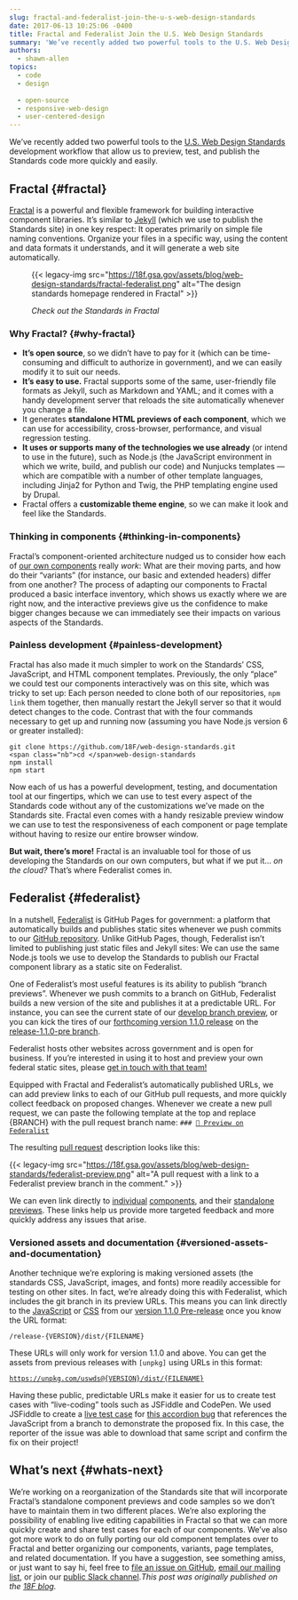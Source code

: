 ```yaml
---
slug: fractal-and-federalist-join-the-u-s-web-design-standards
date: 2017-06-13 10:25:06 -0400
title: Fractal and Federalist Join the U.S. Web Design Standards
summary: 'We’ve recently added two powerful tools to the U.S. Web Design Standards development workflow that allow us to preview, test, and publish the Standards code more quickly and easily. Fractal Fractal is a powerful and flexible framework for building interactive component libraries. It’s similar to Jekyll (which we use to publish the Standards site) in'
authors:
  - shawn-allen
topics:
  - code
  - design
  
  - open-source
  - responsive-web-design
  - user-centered-design
---
```


We’ve recently added two powerful tools to the [U.S. Web Design Standards](https://standards.usa.gov/) development workflow that allow us to preview, test, and publish the Standards code more quickly and easily.

## Fractal {#fractal}

[Fractal](http://fractal.build/) is a powerful and flexible framework for building interactive component libraries. It’s similar to [Jekyll](https://jekyllrb.com/) (which we use to publish the Standards site) in one key respect: It operates primarily on simple file naming conventions. Organize your files in a specific way, using the content and data formats it understands, and it will generate a web site automatically.<figure>{{< legacy-img src="https://18f.gsa.gov/assets/blog/web-design-standards/fractal-federalist.png" alt="The design standards homepage rendered in Fractal" >}}<figcaption>

_Check out the Standards in Fractal_</figcaption></figure>

### Why Fractal? {#why-fractal}

  * **It’s open source**, so we didn’t have to pay for it (which can be time-consuming and difficult to authorize in government), and we can easily modify it to suit our needs.
  * **It’s easy to use.** Fractal supports some of the same, user-friendly file formats as Jekyll, such as Markdown and YAML; and it comes with a handy development server that reloads the site automatically whenever you change a file.
  * It generates **standalone HTML previews of each component**, which we can use for accessibility, cross-browser, performance, and visual regression testing.
  * **It uses or supports many of the technologies we use already** (or intend to use in the future), such as Node.js (the JavaScript environment in which we write, build, and publish our code) and Nunjucks templates — which are compatible with a number of other template languages, including Jinja2 for Python and Twig, the PHP templating engine used by Drupal.
  * Fractal offers a **customizable theme engine**, so we can make it look and feel like the Standards.

### Thinking in components {#thinking-in-components}

Fractal’s component-oriented architecture nudged us to consider how each of [our own components](https://standards.usa.gov/components/) really _work_: What are their moving parts, and how do their “variants” (for instance, our basic and extended headers) differ from one another? The process of adapting our components to Fractal produced a basic interface inventory, which shows us exactly where we are right now, and the interactive previews give us the confidence to make bigger changes because we can immediately see their impacts on various aspects of the Standards.

### Painless development {#painless-development}

Fractal has also made it much simpler to work on the Standards’ CSS, JavaScript, and HTML component templates. Previously, the only “place” we could test our components interactively was on this site, which was tricky to set up: Each person needed to clone both of our repositories, <code class="highlighter-rouge">npm link</code> them together, then manually restart the Jekyll server so that it would detect changes to the code. Contrast that with the four commands necessary to get up and running now (assuming you have Node.js version 6 or greater installed):

<div class="language-sh highlighter-rouge">
  <pre class="highlight"><code>git clone https://github.com/18F/web-design-standards.git
&lt;span class="nb">cd &lt;/span>web-design-standards
npm install
npm start
</code></pre>
</div>

Now each of us has a powerful development, testing, and documentation tool at our fingertips, which we can use to test every aspect of the Standards code without any of the customizations we’ve made on the Standards site. Fractal even comes with a handy resizable preview window we can use to test the responsiveness of each component or page template without having to resize our entire browser window.

**But wait, there’s more!** Fractal is an invaluable tool for those of us developing the Standards on our own computers, but what if we put it… _on the cloud?_ That’s where Federalist comes in.

## Federalist {#federalist}

In a nutshell, [Federalist](https://federalist.fr.cloud.gov/) is GitHub Pages for government: a platform that automatically builds and publishes static sites whenever we push commits to our [GitHub repository](https://github.com/18F/web-design-standards). Unlike GitHub Pages, though, Federalist isn’t limited to publishing just static files and Jekyll sites: We can use the same Node.js tools we use to develop the Standards to publish our Fractal component library as a static site on Federalist.

One of Federalist’s most useful features is its ability to publish “branch previews”. Whenever we push commits to a branch on GitHub, Federalist builds a new version of the site and publishes it at a predictable URL. For instance, you can see the current state of our [develop branch preview](https://federalist.fr.cloud.gov/preview/18f/web-design-standards/develop/), or you can kick the tires of our [forthcoming version 1.1.0 release](https://github.com/18F/web-design-standards/releases/tag/v1.1.0-pre) on the [release-1.1.0-pre branch](https://federalist.fr.cloud.gov/preview/18f/web-design-standards/release-1.1.0-pre/).

Federalist hosts other websites across government and is open for business. If you’re interested in using it to host and preview your own federal static sites, please [get in touch with that team!](https://docs.google.com/forms/d/1iB8aW7c9r1QH3s8XElQCrnXRGjAiPUYpWG1CMeEqGIo/viewform)

Equipped with Fractal and Federalist’s automatically published URLs, we can add preview links to each of our GitHub pull requests, and more quickly collect feedback on proposed changes. Whenever we create a new pull request, we can paste the following template at the top and replace {BRANCH} with the pull request branch name: <code class="highlighter-rouge">### [:eyes: Preview on Federalist](/{BRANCH}/)</code>

The resulting [pull request](https://github.com/18F/web-design-standards/pull/1836) description looks like this:

{{< legacy-img src="https://18f.gsa.gov/assets/blog/web-design-standards/federalist-preview.png" alt="A pull request with a link to a Federalist preview branch in the comment." >}}

We can even link directly to [individual](https://federalist.fr.cloud.gov/preview/18f/web-design-standards/release-1.1.0/components/detail/header--basic.html) [components](https://federalist.fr.cloud.gov/preview/18f/web-design-standards/release-1.1.0/components/detail/header--extended.html), and their [standalone previews](https://federalist.fr.cloud.gov/preview/18f/web-design-standards/release-1.1.0/components/preview/header--basic.html). These links help us provide more targeted feedback and more quickly address any issues that arise.

### Versioned assets and documentation {#versioned-assets-and-documentation}

Another technique we’re exploring is making versioned assets (the standards CSS, JavaScript, images, and fonts) more readily accessible for testing on other sites. In fact, we’re already doing this with Federalist, which includes the git branch in its preview URLs. This means you can link directly to the [JavaScript](https://federalist.fr.cloud.gov/preview/18f/web-design-standards/release-1.1.0-pre/dist/js/uswds.min.js) or [CSS](https://federalist.fr.cloud.gov/preview/18f/web-design-standards/release-1.1.0-pre/dist/css/uswds.min.css) from our [version 1.1.0 Pre-release](https://github.com/18F/web-design-standards/releases/tag/v1.1.0-pre) once you know the URL format:

<code class="highlighter-rouge">/release-{VERSION}/dist/{FILENAME}</code>

These URLs will only work for version 1.1.0 and above. You can get the assets from previous releases with <code class="highlighter-rouge">[unpkg]</code> using URLs in this format:

<code class="highlighter-rouge">https://unpkg.com/uswds@{VERSION}/dist/{FILENAME}</code>

Having these public, predictable URLs make it easier for us to create test cases with “live-coding” tools such as JSFiddle and CodePen. We used JSFiddle to create a [live test case](https://jsfiddle.net/47Lpu62z/9/) for [this accordion bug](https://github.com/18F/web-design-standards/issues/1762) that references the JavaScript from a branch to demonstrate the proposed fix. In this case, the reporter of the issue was able to download that same script and confirm the fix on their project!

## What’s next {#whats-next}

We’re working on a reorganization of the Standards site that will incorporate Fractal’s standalone component previews and code samples so we don’t have to maintain them in two different places. We’re also exploring the possibility of enabling live editing capabilities in Fractal so that we can more quickly create and share test cases for each of our components. We’ve also got more work to do on fully porting our old component templates over to Fractal and better organizing our components, variants, page templates, and related documentation. If you have a suggestion, see something amiss, or just want to say hi, feel free to [file an issue on GitHub](https://github.com/18F/web-design-standards/issues/new), [email our mailing list](mailto:uswebdesignstandards@gsa.gov), or join our [public Slack channel](https://chat.18f.gov/)._This post was originally published on the [18F blog](https://18f.gsa.gov/2017/06/06/fractal-and-federalist-join-the-us-web-design-standards/)._
